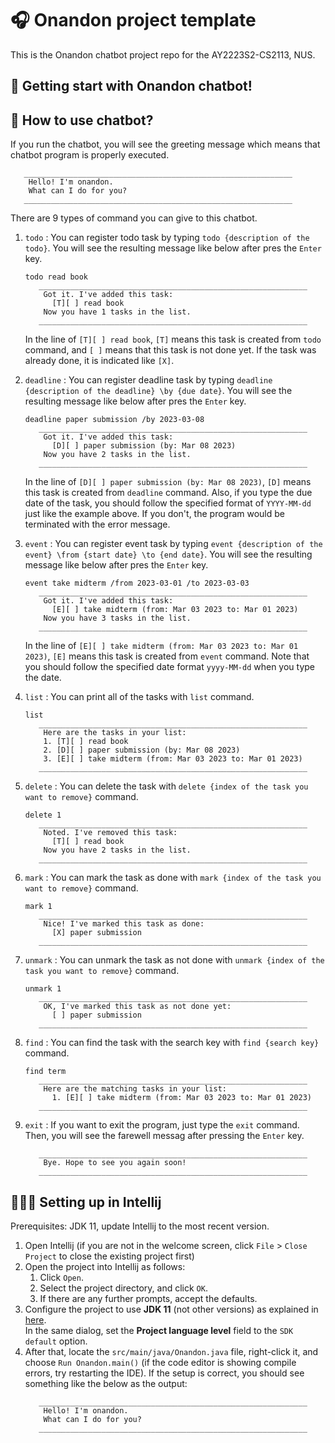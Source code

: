 # 🎧 Onandon project template

This is the Onandon chatbot project repo for the AY2223S2-CS2113, NUS.

## 🤖 Getting start with Onandon chatbot!

## 🧐 How to use chatbot?

If you run the chatbot, you will see the greeting message which means that
chatbot program is properly executed.
   ```
      ____________________________________________________________
       Hello! I'm onandon.
       What can I do for you?
      ____________________________________________________________
   ```

There are 9 types of command you can give to this chatbot.
1. `todo` : You can register todo task by typing `todo {description of the todo}`.
   You will see the resulting message like below after pres the `Enter` key.
   ```
   todo read book
      ____________________________________________________________
       Got it. I've added this task:
         [T][ ] read book
       Now you have 1 tasks in the list.
      ____________________________________________________________
   ```
   In the line of `[T][ ] read book`, `[T]` means this task is created from `todo` command,
   and `[ ]` means that this task is not done yet. If the task was already done, it is indicated like
   `[X]`.

2. `deadline` : You can register deadline task by typing `deadline {description of the deadline} \by {due date}`.
   You will see the resulting message like below after pres the `Enter` key.
   ```
   deadline paper submission /by 2023-03-08
      ____________________________________________________________
       Got it. I've added this task:
         [D][ ] paper submission (by: Mar 08 2023)
       Now you have 2 tasks in the list.
      ____________________________________________________________
   ```
   In the line of `[D][ ] paper submission (by: Mar 08 2023)`, `[D]` means this task is created from `deadline` command.
   Also, if you type the due date of the task, you should follow the specified format of `YYYY-MM-dd`
   just like the example above. If you don't, the program would be terminated with the error message.

3. `event` : You can register event task by typing `event {description of the event} \from {start date}
   \to {end date}`. You will see the resulting message like below after pres the `Enter` key.
   ```
   event take midterm /from 2023-03-01 /to 2023-03-03
      ____________________________________________________________
       Got it. I've added this task:
         [E][ ] take midterm (from: Mar 03 2023 to: Mar 01 2023)
       Now you have 3 tasks in the list.
      ____________________________________________________________
   ```
   In the line of `[E][ ] take midterm (from: Mar 03 2023 to: Mar 01 2023)`, `[E]` means this task is created from `event` command.
   Note that you should follow the specified date format `yyyy-MM-dd` when you type the date.

4. `list` : You can print all of the tasks with `list` command.
   ```
   list
      ____________________________________________________________
       Here are the tasks in your list:
       1. [T][ ] read book
       2. [D][ ] paper submission (by: Mar 08 2023)
       3. [E][ ] take midterm (from: Mar 03 2023 to: Mar 01 2023)
      ____________________________________________________________
   ```

5. `delete` : You can delete the task with `delete {index of the task you want to remove}` command.
   ```
   delete 1
      ____________________________________________________________
       Noted. I've removed this task:
         [T][ ] read book
       Now you have 2 tasks in the list.
      ____________________________________________________________
   ```

6. `mark` : You can mark the task as done with `mark {index of the task you want to remove}` command.
   ```
   mark 1
      ____________________________________________________________
       Nice! I've marked this task as done:
         [X] paper submission
      ____________________________________________________________
   ```
7. `unmark` : You can unmark the task as not done with `unmark {index of the task you want to remove}` command.
   ```
   unmark 1
      ____________________________________________________________
       OK, I've marked this task as not done yet:
         [ ] paper submission
      ____________________________________________________________
   ```
8. `find` : You can find the task with the search key with `find {search key}` command.
   ```
   find term
      ____________________________________________________________
       Here are the matching tasks in your list:
         1. [E][ ] take midterm (from: Mar 03 2023 to: Mar 01 2023)
      ____________________________________________________________
   ```
9. `exit` : If you want to exit the program, just type the `exit` command. Then, you will see the
   farewell messag after pressing the `Enter` key.
   ```
      ____________________________________________________________
       Bye. Hope to see you again soon!
      ____________________________________________________________
   ```  

## 🧑🏻‍💻 Setting up in Intellij

Prerequisites: JDK 11, update Intellij to the most recent version.

1. Open Intellij (if you are not in the welcome screen, click `File` > `Close Project` to close the existing project first)
1. Open the project into Intellij as follows:
    1. Click `Open`.
    1. Select the project directory, and click `OK`.
    1. If there are any further prompts, accept the defaults.
1. Configure the project to use **JDK 11** (not other versions) as explained in [here](https://www.jetbrains.com/help/idea/sdk.html#set-up-jdk).<br>
   In the same dialog, set the **Project language level** field to the `SDK default` option.
3. After that, locate the `src/main/java/Onandon.java` file, right-click it, and choose `Run Onandon.main()` (if the code editor is showing compile errors, try restarting the IDE). If the setup is correct, you should see something like the below as the output:
   ```
      ____________________________________________________________
       Hello! I'm onandon.
       What can I do for you?
      ____________________________________________________________
   ```
